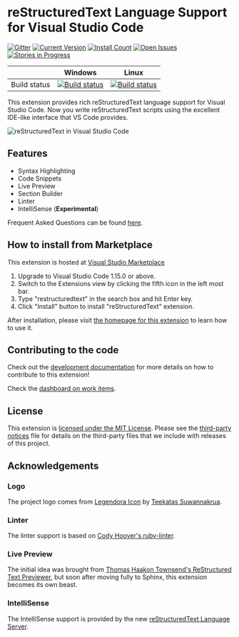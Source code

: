 # reStructuredText Language Support for Visual Studio Code

[![Gitter](https://badges.gitter.im/vscode-restructuredtext/vscode-restructuredtext.svg)](https://gitter.im/vscode-restructuredtext/vscode-restructuredtext?utm_source=badge&utm_medium=badge&utm_campaign=pr-badge)
[![Current Version](https://vsmarketplacebadge.apphb.com/version/lextudio.restructuredtext.svg)](https://marketplace.visualstudio.com/items?itemName=lextudio.restructuredtext)
[![Install Count](https://vsmarketplacebadge.apphb.com/installs/lextudio.restructuredtext.svg)](https://marketplace.visualstudio.com/items?itemName=lextudio.restructuredtext)
[![Open Issues](https://vsmarketplacebadge.apphb.com/rating/lextudio.restructuredtext.svg) ](https://marketplace.visualstudio.com/items?itemName=lextudio.restructuredtext)
[![Stories in Progress](https://img.shields.io/waffle/label/vscode-restructuredtext/vscode-restructuredtext/in%20progress.svg)](http://waffle.io/vscode-restructuredtext/vscode-restructuredtext)

|              | Windows | Linux |
|:------------:|:-------:|:-----:|
| Build status | [![Build status](https://img.shields.io/appveyor/ci/lextm/vscode-restructuredtext/master.svg?label=appveyor&style=flat-square)](https://ci.appveyor.com/project/lextm/vscode-restructuredtext) | [![Build status](https://img.shields.io/travis/vscode-restructuredtext/vscode-restructuredtext/master.svg?label=travis&style=flat-square)](https://travis-ci.org/vscode-restructuredtext/vscode-restructuredtext/) |

This extension provides rich reStructuredText language support for Visual Studio Code.
Now you write reStructuredText scripts using the excellent IDE-like interface
that VS Code provides.

![reStructuredText in Visual Studio Code](images/vscode.png)

## Features

- Syntax Highlighting
- Code Snippets
- Live Preview
- Section Builder
- Linter
- IntelliSense (**Experimental**)

Frequent Asked Questions can be found [here](https://github.com/vscode-restructuredtext/vscode-restructuredtext/issues?q=is%3Aissue+label%3A%22faq+candidate%22+).

## How to install from Marketplace

This extension is hosted at [Visual Studio Marketplace](https://marketplace.visualstudio.com/items/lextudio.restructuredtext)

1. Upgrade to Visual Studio Code 1.15.0 or above.
1. Switch to the Extensions view by clicking the fifth icon in the left most bar.
1. Type "restructuredtext" in the search box and hit Enter key.
1. Click "Install" button to install "reStructuredText" extension.

After installation, please visit [the homepage for this extension](https://www.restructuredtext.net) to learn how to use it.

## Contributing to the code

Check out the [development documentation](https://www.restructuredtext.net/en/latest/articles/development.html) for more details
on how to contribute to this extension!

Check the [dashboard on work items](https://waffle.io/vscode-restructuredtext/vscode-restructuredtext).

## License

This extension is [licensed under the MIT License](LICENSE.txt).  Please see the
[third-party notices](https://www.restructuredtext.net/en/latest/articles/thirdparties.html) file for details on the third-party
files that we include with releases of this project.

## Acknowledgements
### Logo
The project logo comes from [Legendora Icon](http://raindropmemory.deviantart.com/art/Legendora-Icon-Set-118999011) by [Teekatas Suwannakrua](http://raindropmemory.deviantart.com/).

### Linter
The linter support is based on [Cody Hoover's ruby-linter](https://marketplace.visualstudio.com/items?itemName=hoovercj.ruby-linter).

### Live Preview
The initial idea was brought from [Thomas Haakon Townsend's ReStructured Text Previewer](https://marketplace.visualstudio.com/items?itemName=tht13.rst-vscode), but soon after moving fully to Sphinx, this extension becomes its own beast.

### IntelliSense
The IntelliSense support is provided by the new [reStructuredText Language Server](https://restructuredtext.net).
